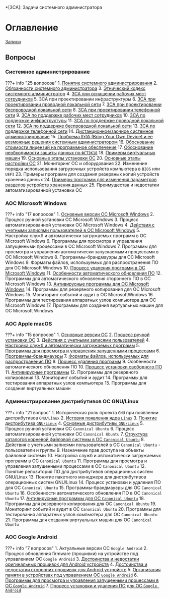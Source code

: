 *[ЗСА]: Задачи системного администратора

# Оглавление

[Записи](watch/)

## Вопросы

### Системное администрирование

???+ info "25 вопросов"
    1. [Понятие системного администрирования](exam/sys/1/)
    2. [Обязанности системного администратора](exam/sys/2/)
    3. [Этнический кодекс системного администратор](exam/sys/3/)
    4. [ЗСА при оснащении рабочих мест сотрудников](exam/sys/4/)
    5. ЗСА при проектировании инфраструктуры
    6. [ЗСА при проектировании проводной локальной сети](exam/sys/6/)
    7. [ЗСА при проектировании беспроводной локальной сети](exam/sys/7/)
    8. [ЗСА при проектировании телефонной сети](exam/sys/8/)
    9. [ЗСА по поддержке рабочих мест сотрудников](exam/sys/9/)
    10. [ЗСА по поддержке инфраструктуры](exam/sys/10/)
    11. [ЗСА по поддержке проводной локальной сети](exam/sys/11/)
    12. [ЗСА по поддержке беспроводной локальной сети](exam/sys/12/)
    13. [ЗСА по поддержке телефонной сети](exam/sys/13/)
    14. [Дистанционное/заочное системное администрирование](exam/sys/14/)
    15. [Проблема `BYOD` (Bring Your Own Device) и ее возможные решения системным администратором](exam/sys/15/)
    16. [Обоснование стоимости лицензий на программное обеспечение](exam/sys/16/)
    17. [Обоснование необходимости защиты данных по `ФСТЭК18`](exam/sys/17/)
    18. [Примеры виртуальных машин](exam/sys/18/)
    19. [Основные этапы установки ОС](exam/sys/19/)
    20. [Основные этапы настройки ОС](exam/sys/20/)
    21. Мониторинг ОС и оборудования
    22. Изменение порядка использования загрузочных устройств компьютера в `BIOS` или `UEFI`
    23. Примеры программ для создания резервных копий устройств хранения данных
    24. [Примеры программ для изменения параметров разделов устройств хранения данных](exam/sys/24/)
    25. Преимущества и недостатки автоматизированной установки ОС

### АОС Microsoft Windows

???+ info "17 вопросов"
    1. [Основные версии ОС Microsoft Windows](exam/windows/1/)
    2. Процесс ручной установки ОС Microsoft Windows
    3. Процесс автоматизированной установки ОС Microsoft Windows
    4. [Действия с учетными записями пользователей в ОС Microsoft Windows](exam/windows/4/)
    5. Настройка служб и автоматически загружаемых программ в ОС Microsoft Windows
    6. Программы для просмотра и управления запущенными процессами в ОС Microsoft Windows
    7. Программы для просмотра и управления автоматически запускаемыми процессами в ОС Microsoft Windows
    8. Программы-брандмауэры для ОС Microsoft Windows
    9. Форматы файлов, используемых для распространения ПО для ОС Microsoft Windows
    10. [Процесс удаления программ в ОС Microsoft Windows](exam/windows/10/)
    11. [Особенности автоматического обновления ПО](exam/windows/11/)
    12. Программы для автоматического обновления стороннего ПО в ОС Microsoft Windows
    13. [Антивирусные программы для ОС Microsoft Windows](exam/windows/13/)
    14. Программы для резервного копирования для ОС Microsoft Windows
    15. Мониторинг событий и аудит в ОС MicrosoftWindows
    16. Программы для тестирования аппаратных узлов компьютера для ОС Microsoft Windows
    17. Программы для создания виртуальных машин для ОС Microsoft Windows

### АОС Apple macOS

???+ info "15 вопросов"
    1. [Основные версии ОС](exam/macos/1/)
    2. [Процесс ручной установки ОС](exam/macos/2/)
    3. [Действия с учетными записями пользователей](exam/macos/3/)
    4. [Настройка служб и автоматически загружаемых программ](exam/macos/4/)
    5. [Программы для просмотра и управления запущенными процессами](exam/macos/5/)
    6. [Программы-брандмауэры](exam/macos/6/)
    7. [Форматы файлов, используемых для распространения ПО](exam/macos/7/)
    8. [Процесс удаления программ](exam/macos/8/)
    9. Особенности автоматического обновления ПО
    10. [Процесс установки свободного ПО](exam/macos/10/)
    11. [Антивирусные программы](exam/macos/11/)
    12. Программы для резервного копирования
    13. Мониторинг событий и аудит
    14. Программы для тестирования аппаратных узлов компьютера
    15. Программы для создания виртуальных машин

### Администрирование дистрибутивов ОС GNU/Linux

???+ info "21 вопрос"
    1. Историческая роль проекта `GNU` при появлении дистрибутивов `GNU/Linux`
    2. [История появления ядра `Linux`](exam/linux/2/)
    3. [Понятие дистрибутива `GNU/Linux`](exam/linux/3/)
    4. [Основные дистрибутивы `GNU/Linux`](exam/linux/4/)
    5. Процесс ручной установки ОС `Canonical Ubuntu`
    6. Процесс автоматизированной установки ОС `Canonical Ubuntu`
    7. [Структура каталогов корневой файловой системы в ОС `Canonical Ubuntu`](exam/linux/7/)
    8. Действия с учетными записями пользователей в ОС `Canonical Ubuntu` - пользователи и группы
    9. Назначение прав доступа на объекты файловой системы
    10. Настройка служб и автоматически загружаемых программ в ОС `Canonical Ubuntu`
    11. Программы для просмотра и управления запущенными процессами в ОС `Canonical Ubuntu`
    12. Понятие репозитория ПО для дистрибутивов операционных систем GNU/Linux
    13. Понятие пакетного менеджера для дистрибутивов операционных систем GNU/Linux
    14. Процесс установки и удаления ПО для ОС `Canonical Ubuntu`
    15. Программы-брандмауэры для ОС `Canonical Ubuntu`
    16. Особенности автоматического обновления ПО в ОС `Canonical Ubuntu`
    17. [Антивирусные программы для ОС `Canonical Ubuntu`](exam/linux/17/)
    18. Программы для резервного копирования для ОС `Canonical Ubuntu`
    19. Мониторинг событий и аудит в ОС `Canonical Ubuntu`
    20. Программы для тестирования аппаратных узлов компьютера для ОС `Canonical Ubuntu`
    21. Программы для создания виртуальных машин для ОС `Canonical Ubuntu`

### АОС Google Android

???+ info "7 вопросов"
    1. Актуальные версии ОС `Google Android`
    2. Процесс обновления firmware (прошивки) на устройстве под управлением ОС `Google Android`
    3. [Достоинства и недостатки оригинальных прошивок для Android устройств](exam/android/3/)
    4. [Достоинства и недостатки сторонних прошивок для Android устройств](exam/android/4/)
    5. [Организация памяти в устройствах под управлением ОС `Google Android`](exam/android/5/)
    6. [Программы для просмотра и управления запущенными процессами в ОС `Google Android`](exam/android/6/)
    7. [Процесс установки и удаления ПО для ОС `Google Android`](exam/android/7/)
